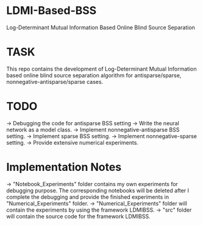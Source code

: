# LDMI-Based-BSS
Log-Determinant Mutual Information Based Online Blind Source Separation

# TASK
This repo contains the development of Log-Determinant Mutual Information based online blind source separation algorithm for antisparse/sparse, nonnegative-antisparse/sparse cases.

# TODO
-> Debugging the code for antisparse BSS setting
-> Write the neural network as a model class.
-> Implement nonnegative-antisparse BSS setting.
-> Implement sparse BSS setting.
-> Implement nonnegative-sparse setting.
-> Provide extensive numerical experiments.

# Implementation Notes
-> "Notebook_Experiments" folder contains my own experiments for debugging purpose. The corresponding notebooks will be deleted after I complete the debugging and provide the finished experiments in "Numerical_Experiments" folder.
-> "Numerical_Experiments" folder will contain the experiments by using the framework LDMIBSS.
-> "src" folder will contain the source code for the framework LDMIBSS.
